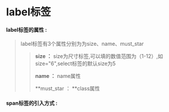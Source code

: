 # label**标签**

#### label**标签的属性 :**

> label标签有3个属性分别为为size、name、must\_star
>
> > **size ：** size为尺寸标签,可以填的数值范围为（1-12）,如size="6",select标签的默认size为5
> >
> > **name ：** name属性
> >
> > **must\_star ： **class属性

#### span标签的引入方式 :



